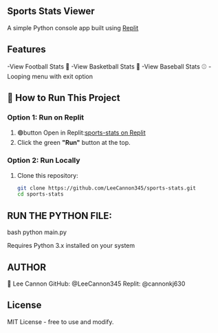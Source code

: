 ## Sports Stats Viewer
A simple Python console app built using [Replit](Https://replit.com/@@cannonkj630/sports-stats) 
## Features
-View Football Stats 🏈
-View Basketball Stats 🏀
-View Baseball Stats ⚾
-Looping menu with exit option
## 🚀 How to Run This Project
### Option 1: Run on Replit
1. 🟢button Open in Replit:[sports-stats on Replit](Https://replit.com/@@cannonkj630/sports-stats)
2. Click the green **"Run"** button at the top.
### Option 2: Run Locally
1. Clone this repository:
   ```bash
   git clone https://github.com/LeeCannon345/sports-stats.git
   cd sports-stats


## RUN THE PYTHON FILE:
bash
python main.py

Requires Python 3.x installed on your system

## AUTHOR
👤 Lee Cannon
GitHub: @LeeCannon345
Replit: @cannonkj630

## License
MIT License - free to use and modify.

   
